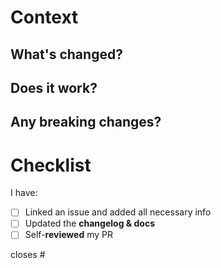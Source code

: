 # Context

## What's changed?

## Does it work?
<!-- pytest / example inc screenshots of it working -->

## Any breaking changes?
<!-- E.g. did you change the inputs/ outputs of a function. -->

# Checklist
I have:
- [ ] Linked an issue and added all necessary info
- [ ] Updated the **changelog & docs**
- [ ] Self-**reviewed** my PR

<!-- What GH issue does this close? -->
closes #
